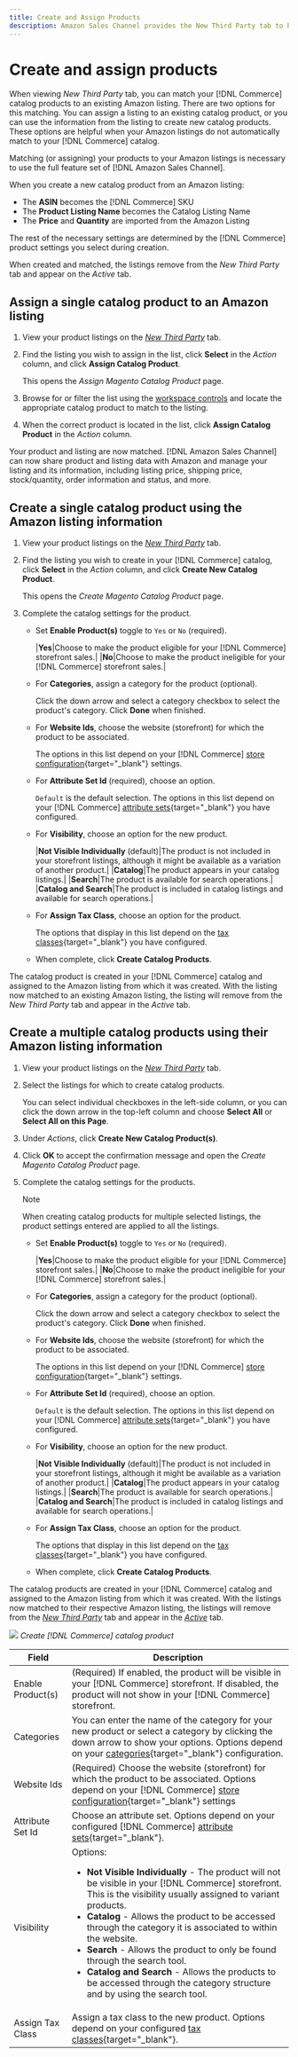 ```yaml
---
title: Create and Assign Products
description: Amazon Sales Channel provides the New Third Party tab to help create and assign matching Commerce catalog products with Amazon listings.
---
```


# Create and assign products

When viewing _New Third Party_ tab, you can match your [!DNL Commerce] catalog products to an existing Amazon listing. There are two options for this matching. You can assign a listing to an existing catalog product, or you can use the information from the listing to create new catalog products. These options are helpful when your Amazon listings do not automatically match to your [!DNL Commerce] catalog.

Matching (or assigning) your products to your Amazon listings is necessary to use the full feature set of [!DNL Amazon Sales Channel].

When you create a new catalog product from an Amazon listing:

- The **ASIN** becomes the [!DNL Commerce] SKU
- The **Product Listing Name** becomes the Catalog Listing Name
- The **Price** and **Quantity** are imported from the Amazon Listing

The rest of the necessary settings are determined by the [!DNL Commerce] product settings you select during creation.

When created and matched, the listings remove from the _New Third Party_ tab and appear on the _Active_ tab.

## Assign a single catalog product to an Amazon listing

1. View your product listings on the [_New Third Party_](./new-third-party-listings.md) tab.

1. Find the listing you wish to assign in the list, click **Select** in the _Action_ column, and click **Assign Catalog Product**.

   This opens the _Assign Magento Catalog Product_ page.

1. Browse for or filter the list using the [workspace controls](./workspace-controls.md) and locate the appropriate catalog product to match to the listing.

1. When the correct product is located in the list, click **Assign Catalog Product** in the _Action_ column.

Your product and listing are now matched. [!DNL Amazon Sales Channel] can now share product and listing data with Amazon and manage your listing and its information, including listing price, shipping price, stock/quantity, order information and status, and more.

## Create a single catalog product using the Amazon listing information

1. View your product listings on the [_New Third Party_](./new-third-party-listings.md) tab.

1. Find the listing you wish to create in your [!DNL Commerce] catalog, click **Select** in the _Action_ column, and click **Create New Catalog Product**.

   This opens the _Create Magento Catalog Product_ page.

1. Complete the catalog settings for the product.

   - Set **Enable Product(s)** toggle to `Yes` or `No` (required).

      |**Yes**|Choose to make the product eligible for your [!DNL Commerce] storefront sales.|
      |**No**|Choose to make the product ineligible for your [!DNL Commerce] storefront sales.|

   - For **Categories**, assign a category for the product (optional).

      Click the down arrow and select a category checkbox to select the product's category. Click **Done** when finished.

   - For **Website Ids**, choose the website (storefront) for which the product to be associated.

      The options in this list depend on your [!DNL Commerce] [store configuration](https://docs.magento.com/user-guide/stores/websites-stores-views.html){target="_blank"} settings.

   - For **Attribute Set Id** (required), choose an option.

      `Default` is the default selection. The options in this list depend on your [!DNL Commerce] [attribute sets](https://docs.magento.com/user-guide/stores/attribute-sets.html){target="_blank"} you have configured.

   - For **Visibility**, choose an option for the new product.

      |**Not Visible Individually** (default)|The product is not included in your storefront listings, although it might be available as a variation of another product.|
      |**Catalog**|The product appears in your catalog listings.|
      |**Search**|The product is available for search operations.|
      |**Catalog and Search**|The product is included in catalog listings and available for search operations.|

   - For **Assign Tax Class**, choose an option for the product.

      The options that display in this list depend on the [tax classes](https://docs.magento.com/user-guide/tax/tax-class.html){target="_blank"} you have configured.

   - When complete, click **Create Catalog Products**.

The catalog product is created in your [!DNL Commerce] catalog and assigned to the Amazon listing from which it was created. With the listing now matched to an existing Amazon listing, the listing will remove from the _New Third Party_ tab and appear in the _Active_ tab.

## Create a multiple catalog products using their Amazon listing information

1. View your product listings on the [_New Third Party_](./new-third-party-listings.md) tab.

1. Select the listings for which to create catalog products.

   You can select individual checkboxes in the left-side column, or you can click the down arrow in the top-left column and choose **Select All** or **Select All on this Page**.

1. Under _Actions_, click **Create New Catalog Product(s)**.

1. Click **OK** to accept the confirmation message and open the _Create Magento Catalog Product_ page.

1. Complete the catalog settings for the products.

   >[!NOTE]
   >When creating catalog products for multiple selected listings, the product settings entered are applied to all the listings.

   - Set **Enable Product(s)** toggle to `Yes` or `No` (required).

      |**Yes**|Choose to make the product eligible for your [!DNL Commerce] storefront sales.|
      |**No**|Choose to make the product ineligible for your [!DNL Commerce] storefront sales.|

   - For **Categories**, assign a category for the product (optional).

      Click the down arrow and select a category checkbox to select the product's category. Click **Done** when finished.

   - For **Website Ids**, choose the website (storefront) for which the product to be associated.

      The options in this list depend on your [!DNL Commerce] [store configuration](https://docs.magento.com/user-guide/stores/websites-stores-views.html){target="_blank"} settings.

   - For **Attribute Set Id** (required), choose an option.

      `Default` is the default selection. The options in this list depend on your [!DNL Commerce] [attribute sets](https://docs.magento.com/user-guide/stores/attribute-sets.html){target="_blank"} you have configured.

   - For **Visibility**, choose an option for the new product.

      |**Not Visible Individually** (default)|The product is not included in your storefront listings, although it might be available as a variation of another product.|
      |**Catalog**|The product appears in your catalog listings.|
      |**Search**|The product is available for search operations.|
      |**Catalog and Search**|The product is included in catalog listings and available for search operations.|

   - For **Assign Tax Class**, choose an option for the product.

      The options that display in this list depend on the [tax classes](https://docs.magento.com/user-guide/tax/tax-class.html){target="_blank"} you have configured.

   - When complete, click **Create Catalog Products**.

The catalog products are created in your [!DNL Commerce] catalog and assigned to the Amazon listing from which it was created. With the listings now matched to their respective Amazon listing, the listings will remove from the [_New Third Party_](./new-third-party-listings.md) tab and appear in the [_Active_](./active-listings.md) tab.

![](assets/amazon-magento-catalog-product.png)
_Create [!DNL Commerce] catalog product_

|Field|Description|
|--- |--- |
|Enable Product(s)|(Required) If enabled, the product will be visible in your [!DNL Commerce] storefront. If disabled, the product will not show in your [!DNL Commerce] storefront.|
|Categories|You can enter the name of the category for your new product or select a category by clicking the down arrow to show your options. Options depend on your [categories](https://docs.magento.com/user-guide/catalog/category-create.html){target="_blank"} configuration.|
|Website Ids|(Required) Choose the website (storefront) for which the product to be associated. Options depend on your [!DNL Commerce] [store configuration](https://docs.magento.com/user-guide/stores/websites-stores-views.html){target="_blank"} settings|
|Attribute Set Id|Choose an attribute set. Options depend on your configured [!DNL Commerce] [attribute sets](https://docs.magento.com/user-guide/stores/attribute-sets.html){target="_blank"}.|
|Visibility|Options:<ul><li>**Not Visible Individually** - The product will not be visible in your [!DNL Commerce] storefront. This is the visibility usually assigned to variant products.</li><li>**Catalog** - Allows the product to be accessed through the category it is associated to within the website.</li><li>**Search** - Allows the product to only be found through the search tool.</li><li>**Catalog and Search** - Allows the products to be accessed through the category structure and by using the search tool.</li></ul> |
|Assign Tax Class|Assign a tax class to the new product. Options depend on your configured [tax classes](https://docs.magento.com/user-guide/tax/tax-class.html){target="_blank"}.|
